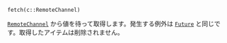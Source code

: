 ```
fetch(c::RemoteChannel)
```

[`RemoteChannel`](@ref) から値を待って取得します。発生する例外は [`Future`](@ref) と同じです。取得したアイテムは削除されません。
